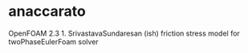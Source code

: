 # anaccarato
OpenFOAM 2.3
    1. SrivastavaSundaresan (ish) friction stress model for twoPhaseEulerFoam solver
